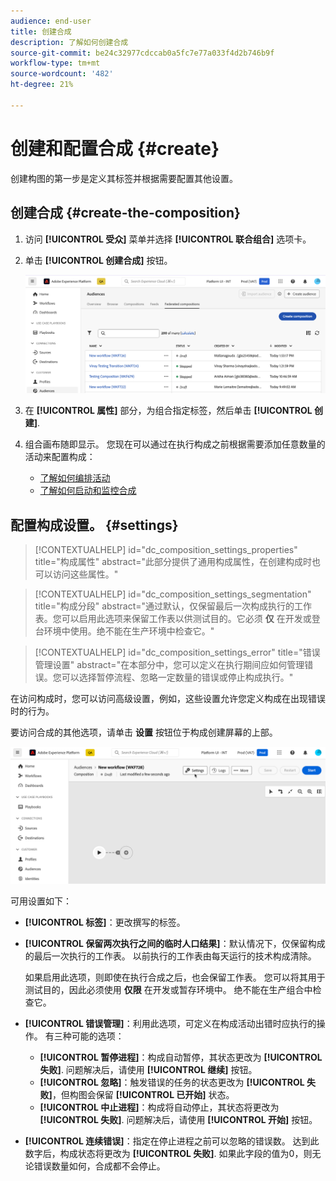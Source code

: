 ```yaml
---
audience: end-user
title: 创建合成
description: 了解如何创建合成
source-git-commit: be24c32977cdccab0a5fc7e77a033f4d2b746b9f
workflow-type: tm+mt
source-wordcount: '482'
ht-degree: 21%

---
```



# 创建和配置合成 {#create}

创建构图的第一步是定义其标签并根据需要配置其他设置。

## 创建合成 {#create-the-composition}

1. 访问 **[!UICONTROL 受众]** 菜单并选择 **[!UICONTROL 联合组合]** 选项卡。

1. 单击 **[!UICONTROL 创建合成]** 按钮。

   ![](assets/composition-create.png)

1. 在 **[!UICONTROL 属性]** 部分，为组合指定标签，然后单击 **[!UICONTROL 创建]**.

1. 组合画布随即显示。 您现在可以通过在执行构成之前根据需要添加任意数量的活动来配置构成：

   * [了解如何编排活动](#action-activities)
   * [了解如何启动和监控合成](#save)

## 配置构成设置。 {#settings}

>[!CONTEXTUALHELP]
>id="dc_composition_settings_properties"
>title="构成属性"
>abstract="此部分提供了通用构成属性，在创建构成时也可以访问这些属性。"

>[!CONTEXTUALHELP]
>id="dc_composition_settings_segmentation"
>title="构成分段"
>abstract="通过默认，仅保留最后一次构成执行的工作表。您可以启用此选项来保留工作表以供测试目的。它必须 **仅** 在开发或登台环境中使用。绝不能在生产环境中检查它。"

>[!CONTEXTUALHELP]
>id="dc_composition_settings_error"
>title="错误管理设置"
>abstract="在本部分中，您可以定义在执行期间应如何管理错误。您可以选择暂停流程、忽略一定数量的错误或停止构成执行。"

在访问构成时，您可以访问高级设置，例如，这些设置允许您定义构成在出现错误时的行为。

要访问合成的其他选项，请单击 **设置** 按钮位于构成创建屏幕的上部。

![](assets/composition-create-settings.png)

可用设置如下：

* **[!UICONTROL 标签]**：更改撰写的标签。

* **[!UICONTROL 保留两次执行之间的临时人口结果]**：默认情况下，仅保留构成的最后一次执行的工作表。 以前执行的工作表由每天运行的技术构成清除。

  如果启用此选项，则即使在执行合成之后，也会保留工作表。 您可以将其用于测试目的，因此必须使用 **仅限** 在开发或暂存环境中。 绝不能在生产组合中检查它。

* **[!UICONTROL 错误管理]**：利用此选项，可定义在构成活动出错时应执行的操作。 有三种可能的选项：

   * **[!UICONTROL 暂停进程]**：构成自动暂停，其状态更改为 **[!UICONTROL 失败]**. 问题解决后，请使用 **[!UICONTROL 继续]** 按钮。
   * **[!UICONTROL 忽略]**：触发错误的任务的状态更改为 **[!UICONTROL 失败]**，但构图会保留 **[!UICONTROL 已开始]** 状态。
   * **[!UICONTROL 中止进程]**：构成将自动停止，其状态将更改为 **[!UICONTROL 失败]**. 问题解决后，请使用 **[!UICONTROL 开始]** 按钮。

* **[!UICONTROL 连续错误]**：指定在停止进程之前可以忽略的错误数。 达到此数字后，构成状态将更改为 **[!UICONTROL 失败]**. 如果此字段的值为0，则无论错误数量如何，合成都不会停止。
